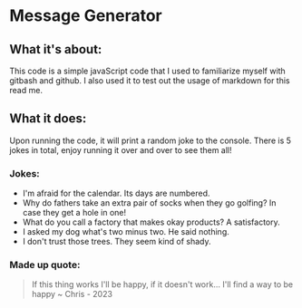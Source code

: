 # Message Generator
## What it's about:

This code is a simple javaScript code that I used to familiarize myself with gitbash and github. I also used it to test out the usage of markdown for this read me.

## What it does:

Upon running the code, it will print a random joke to the console.
There is 5 jokes in total, enjoy running it over and over to see them all!

### Jokes:
- I'm afraid for the calendar. Its days are numbered.
- Why do fathers take an extra pair of socks when they go golfing? In case they get a hole in one!
- What do you call a factory that makes okay products? A satisfactory.
- I asked my dog what's two minus two. He said nothing.
- I don't trust those trees. They seem kind of shady.

### Made up quote:
> If this thing works
> I'll be happy,
> if it doesn't work...
> I'll find a way to be happy
> ~ Chris - 2023